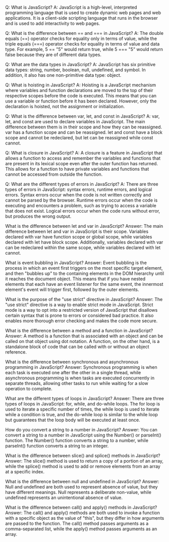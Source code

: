Q: What is JavaScript?
A: JavaScript is a high-level, interpreted programming language that is used to create dynamic web pages and web applications. It is a client-side scripting language that runs in the browser and is used to add interactivity to web pages.

Q: What is the difference between == and === in JavaScript?
A: The double equals (==) operator checks for equality only in terms of value, while the triple equals (===) operator checks for equality in terms of value and data type. For example, 5 == "5" would return true, while 5 === "5" would return false because they are of different data types.

Q: What are the data types in JavaScript?
A: JavaScript has six primitive data types: string, number, boolean, null, undefined, and symbol. In addition, it also has one non-primitive data type: object.

Q: What is hoisting in JavaScript?
A: Hoisting is a JavaScript mechanism where variables and function declarations are moved to the top of their respective scopes before the code is executed. This means that you can use a variable or function before it has been declared. However, only the declaration is hoisted, not the assignment or initialization.

Q: What is the difference between var, let, and const in JavaScript?
A: var, let, and const are used to declare variables in JavaScript. The main difference between them is in their scope and how they can be reassigned. var has a function scope and can be reassigned. let and const have a block scope and cannot be redeclared, but let can be reassigned while const cannot.

Q: What is closure in JavaScript?
A: A closure is a feature in JavaScript that allows a function to access and remember the variables and functions that are present in its lexical scope even after the outer function has returned. This allows for a function to have private variables and functions that cannot be accessed from outside the function.

Q: What are the different types of errors in JavaScript?
A: There are three types of errors in JavaScript: syntax errors, runtime errors, and logical errors. Syntax errors occur when the code is not written correctly and cannot be parsed by the browser. Runtime errors occur when the code is executing and encounters a problem, such as trying to access a variable that does not exist. Logical errors occur when the code runs without error, but produces the wrong output.

What is the difference between let and var in JavaScript?
Answer: The main difference between let and var in JavaScript is their scope. Variables declared with var have function scope or global scope, while variables declared with let have block scope. Additionally, variables declared with var can be redeclared within the same scope, while variables declared with let cannot.

What is event bubbling in JavaScript?
Answer: Event bubbling is the process in which an event first triggers on the most specific target element, and then "bubbles up" to the containing elements in the DOM hierarchy until it reaches the document object. This means that if you have nested elements that each have an event listener for the same event, the innermost element's event will trigger first, followed by the outer elements.

What is the purpose of the "use strict" directive in JavaScript?
Answer: The "use strict" directive is a way to enable strict mode in JavaScript. Strict mode is a way to opt into a restricted version of JavaScript that disallows certain syntax that is prone to errors or considered bad practice. It also enables more thorough error checking and makes the code more secure.

What is the difference between a method and a function in JavaScript?
Answer: A method is a function that is associated with an object and can be called on that object using dot notation. A function, on the other hand, is a standalone block of code that can be called with or without an object reference.

What is the difference between synchronous and asynchronous programming in JavaScript?
Answer: Synchronous programming is when each task is executed one after the other in a single thread, while asynchronous programming is when tasks are executed concurrently in separate threads, allowing other tasks to run while waiting for a slow operation to complete.

What are the different types of loops in JavaScript?
Answer: There are three types of loops in JavaScript: for, while, and do-while loops. The for loop is used to iterate a specific number of times, the while loop is used to iterate while a condition is true, and the do-while loop is similar to the while loop but guarantees that the loop body will be executed at least once.

How do you convert a string to a number in JavaScript?
Answer: You can convert a string to a number in JavaScript using the Number() or parseInt() function. The Number() function converts a string to a number, while parseInt() function converts a string to an integer.

What is the difference between slice() and splice() methods in JavaScript?
Answer: The slice() method is used to return a copy of a portion of an array, while the splice() method is used to add or remove elements from an array at a specific index.

What is the difference between null and undefined in JavaScript?
Answer: Null and undefined are both used to represent absence of value, but they have different meanings. Null represents a deliberate non-value, while undefined represents an unintentional absence of value.

What is the difference between call() and apply() methods in JavaScript?
Answer: The call() and apply() methods are both used to invoke a function with a specific object as the value of "this", but they differ in how arguments are passed to the function. The call() method passes arguments as a comma-separated list, while the apply() method passes arguments as an array.

